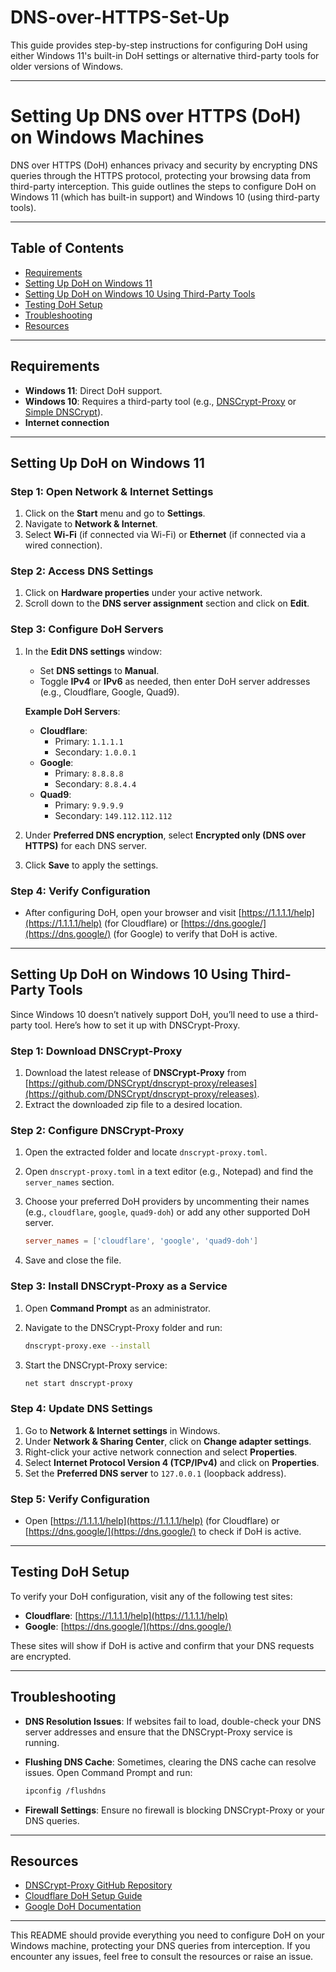 # DNS-over-HTTPS-Set-Up

This guide provides step-by-step instructions for configuring DoH using either Windows 11's built-in DoH settings or alternative third-party tools for older versions of Windows.

---

# Setting Up DNS over HTTPS (DoH) on Windows Machines

DNS over HTTPS (DoH) enhances privacy and security by encrypting DNS queries through the HTTPS protocol, protecting your browsing data from third-party interception. This guide outlines the steps to configure DoH on Windows 11 (which has built-in support) and Windows 10 (using third-party tools).

---

## Table of Contents
- [Requirements](#requirements)
- [Setting Up DoH on Windows 11](#setting-up-doh-on-windows-11)
- [Setting Up DoH on Windows 10 Using Third-Party Tools](#setting-up-doh-on-windows-10-using-third-party-tools)
- [Testing DoH Setup](#testing-doh-setup)
- [Troubleshooting](#troubleshooting)
- [Resources](#resources)

---

## Requirements

- **Windows 11**: Direct DoH support.
- **Windows 10**: Requires a third-party tool (e.g., [DNSCrypt-Proxy](https://github.com/DNSCrypt/dnscrypt-proxy) or [Simple DNSCrypt](https://simplednscrypt.org/)).
- **Internet connection**

---

## Setting Up DoH on Windows 11

### Step 1: Open Network & Internet Settings

1. Click on the **Start** menu and go to **Settings**.
2. Navigate to **Network & Internet**.
3. Select **Wi-Fi** (if connected via Wi-Fi) or **Ethernet** (if connected via a wired connection).

### Step 2: Access DNS Settings

1. Click on **Hardware properties** under your active network.
2. Scroll down to the **DNS server assignment** section and click on **Edit**.

### Step 3: Configure DoH Servers

1. In the **Edit DNS settings** window:
   - Set **DNS settings** to **Manual**.
   - Toggle **IPv4** or **IPv6** as needed, then enter DoH server addresses (e.g., Cloudflare, Google, Quad9).
   
   **Example DoH Servers**:
   - **Cloudflare**:
     - Primary: `1.1.1.1`
     - Secondary: `1.0.0.1`
   - **Google**:
     - Primary: `8.8.8.8`
     - Secondary: `8.8.4.4`
   - **Quad9**:
     - Primary: `9.9.9.9`
     - Secondary: `149.112.112.112`

2. Under **Preferred DNS encryption**, select **Encrypted only (DNS over HTTPS)** for each DNS server.

3. Click **Save** to apply the settings.

### Step 4: Verify Configuration

- After configuring DoH, open your browser and visit [https://1.1.1.1/help](https://1.1.1.1/help) (for Cloudflare) or [https://dns.google/](https://dns.google/) (for Google) to verify that DoH is active.

---

## Setting Up DoH on Windows 10 Using Third-Party Tools

Since Windows 10 doesn’t natively support DoH, you’ll need to use a third-party tool. Here’s how to set it up with DNSCrypt-Proxy.

### Step 1: Download DNSCrypt-Proxy

1. Download the latest release of **DNSCrypt-Proxy** from [https://github.com/DNSCrypt/dnscrypt-proxy/releases](https://github.com/DNSCrypt/dnscrypt-proxy/releases).
2. Extract the downloaded zip file to a desired location.

### Step 2: Configure DNSCrypt-Proxy

1. Open the extracted folder and locate `dnscrypt-proxy.toml`.
2. Open `dnscrypt-proxy.toml` in a text editor (e.g., Notepad) and find the `server_names` section.
3. Choose your preferred DoH providers by uncommenting their names (e.g., `cloudflare`, `google`, `quad9-doh`) or add any other supported DoH server.

   ```toml
   server_names = ['cloudflare', 'google', 'quad9-doh']
   ```

4. Save and close the file.

### Step 3: Install DNSCrypt-Proxy as a Service

1. Open **Command Prompt** as an administrator.
2. Navigate to the DNSCrypt-Proxy folder and run:

   ```bash
   dnscrypt-proxy.exe --install
   ```

3. Start the DNSCrypt-Proxy service:

   ```bash
   net start dnscrypt-proxy
   ```

### Step 4: Update DNS Settings

1. Go to **Network & Internet settings** in Windows.
2. Under **Network & Sharing Center**, click on **Change adapter settings**.
3. Right-click your active network connection and select **Properties**.
4. Select **Internet Protocol Version 4 (TCP/IPv4)** and click on **Properties**.
5. Set the **Preferred DNS server** to `127.0.0.1` (loopback address).

### Step 5: Verify Configuration

- Open [https://1.1.1.1/help](https://1.1.1.1/help) (for Cloudflare) or [https://dns.google/](https://dns.google/) to check if DoH is active.

---

## Testing DoH Setup

To verify your DoH configuration, visit any of the following test sites:
- **Cloudflare**: [https://1.1.1.1/help](https://1.1.1.1/help)
- **Google**: [https://dns.google/](https://dns.google/)

These sites will show if DoH is active and confirm that your DNS requests are encrypted.

---

## Troubleshooting

- **DNS Resolution Issues**: If websites fail to load, double-check your DNS server addresses and ensure that the DNSCrypt-Proxy service is running.
- **Flushing DNS Cache**: Sometimes, clearing the DNS cache can resolve issues. Open Command Prompt and run:

  ```bash
  ipconfig /flushdns
  ```

- **Firewall Settings**: Ensure no firewall is blocking DNSCrypt-Proxy or your DNS queries.

---

## Resources

- [DNSCrypt-Proxy GitHub Repository](https://github.com/DNSCrypt/dnscrypt-proxy)
- [Cloudflare DoH Setup Guide](https://developers.cloudflare.com/1.1.1.1/dns-over-https/)
- [Google DoH Documentation](https://developers.google.com/speed/public-dns/docs/dns-over-https)

---

This README should provide everything you need to configure DoH on your Windows machine, protecting your DNS queries from interception. If you encounter any issues, feel free to consult the resources or raise an issue.
